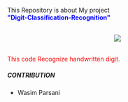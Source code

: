 This Repository is about My project <br>
<span style="color:blue">**"Digit-Classification-Recognition"**</span>
<br><br><div style="text-align:center"><img src="rec.png" /></div><br>
<p style="color:red;">This code Recognize handwritten digit.</p>


<h5>CONTRIBUTION</h5>
<ul>
    <li>Wasim Parsani</li>
</ul>